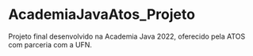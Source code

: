 # AcademiaJavaAtos_Projeto
 Projeto final desenvolvido na Academia Java 2022, oferecido pela ATOS com parceria com a UFN.
